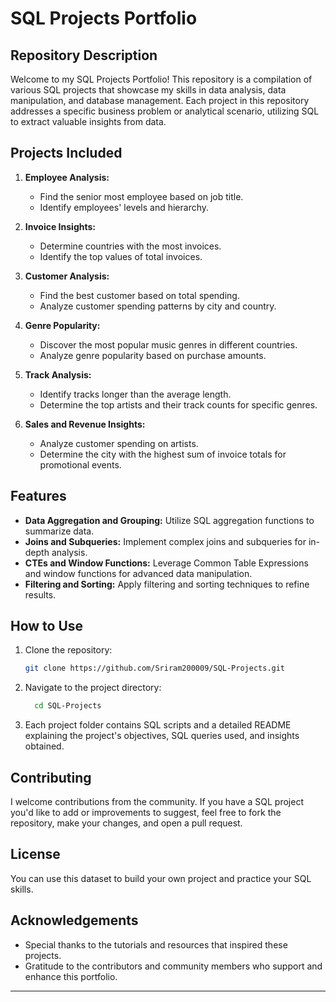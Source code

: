 # SQL Projects Portfolio

## Repository Description
Welcome to my SQL Projects Portfolio! This repository is a compilation of various SQL projects that showcase my skills in data analysis, data manipulation, and database management. Each project in this repository addresses a specific business problem or analytical scenario, utilizing SQL to extract valuable insights from data.

## Projects Included
1. **Employee Analysis:**
   - Find the senior most employee based on job title.
   - Identify employees' levels and hierarchy.

2. **Invoice Insights:**
   - Determine countries with the most invoices.
   - Identify the top values of total invoices.

3. **Customer Analysis:**
   - Find the best customer based on total spending.
   - Analyze customer spending patterns by city and country.

4. **Genre Popularity:**
   - Discover the most popular music genres in different countries.
   - Analyze genre popularity based on purchase amounts.

5. **Track Analysis:**
   - Identify tracks longer than the average length.
   - Determine the top artists and their track counts for specific genres.

6. **Sales and Revenue Insights:**
   - Analyze customer spending on artists.
   - Determine the city with the highest sum of invoice totals for promotional events.

## Features
- **Data Aggregation and Grouping:** Utilize SQL aggregation functions to summarize data.
- **Joins and Subqueries:** Implement complex joins and subqueries for in-depth analysis.
- **CTEs and Window Functions:** Leverage Common Table Expressions and window functions for advanced data manipulation.
- **Filtering and Sorting:** Apply filtering and sorting techniques to refine results.

## How to Use
1. Clone the repository:
   ```bash
   git clone https://github.com/Sriram200009/SQL-Projects.git
   ```
2. Navigate to the project directory:
   ```bash
     cd SQL-Projects
   ```
3. Each project folder contains SQL scripts and a detailed README explaining the project's objectives, SQL queries used, and insights obtained.

## Contributing
I welcome contributions from the community. If you have a SQL project you'd like to add or improvements to suggest, feel free to fork the repository, make your changes, and open a pull request.

## License
You can use this dataset to build your own project and practice your SQL skills.

## Acknowledgements
- Special thanks to the tutorials and resources that inspired these projects.
- Gratitude to the contributors and community members who support and enhance this portfolio.

---
